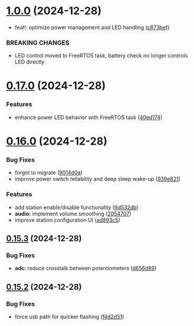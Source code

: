 # [1.0.0](https://github.com/olipayne/Arduino-Morse-Radio/compare/v0.17.0...v1.0.0) (2024-12-28)


* feat!: optimize power management and LED handling ([c873bef](https://github.com/olipayne/Arduino-Morse-Radio/commit/c873beff1eb753575d708b1c908ac359d30187fb))


### BREAKING CHANGES

* LED control moved to FreeRTOS task, battery check no longer controls LED directly



# [0.17.0](https://github.com/olipayne/Arduino-Morse-Radio/compare/v0.16.0...v0.17.0) (2024-12-28)


### Features

* enhance power LED behavior with FreeRTOS task ([40ed174](https://github.com/olipayne/Arduino-Morse-Radio/commit/40ed174dfbee5af9d326a76ef5409288fd8f53c6))



# [0.16.0](https://github.com/olipayne/Arduino-Morse-Radio/compare/v0.15.3...v0.16.0) (2024-12-28)


### Bug Fixes

* forgot to migrate ([9014d0a](https://github.com/olipayne/Arduino-Morse-Radio/commit/9014d0aa599449c36cbeb957b50106c0857d22b7))
* improve power switch reliability and deep sleep wake-up ([939e821](https://github.com/olipayne/Arduino-Morse-Radio/commit/939e82170dbf46deeba808d6f421f735a6ec969e))


### Features

* add station enable/disable functionality ([6d532db](https://github.com/olipayne/Arduino-Morse-Radio/commit/6d532dbaf752f026502f86f4bde700b757154303))
* **audio:** implement volume smoothing ([2054707](https://github.com/olipayne/Arduino-Morse-Radio/commit/2054707e2c7a1417f434ba86e77f7bd4dc4ac400))
* improve station configuration UI ([ad893c5](https://github.com/olipayne/Arduino-Morse-Radio/commit/ad893c580c0bfc273143bfa4160b126b883d8570))



## [0.15.3](https://github.com/olipayne/Arduino-Morse-Radio/compare/v0.15.2...v0.15.3) (2024-12-28)


### Bug Fixes

* **adc:** reduce crosstalk between potentiometers ([d656d89](https://github.com/olipayne/Arduino-Morse-Radio/commit/d656d89f9e45e5aa7009ad254d31342f63129318))



## [0.15.2](https://github.com/olipayne/Arduino-Morse-Radio/compare/v0.15.1...v0.15.2) (2024-12-28)


### Bug Fixes

* force usb path for quicker flashing ([f4d2d51](https://github.com/olipayne/Arduino-Morse-Radio/commit/f4d2d51e9a409d6decc25171f95ede13be3070b0))




